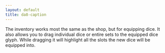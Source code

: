 ```yaml
---
layout: default
title: da8-caption
---
```

The inventory works most the same as the shop, but for equipping dice. It also allows you to drag individual dice or entire sets to the equipped dice glyph. While dragging it will highlight all the slots the new dice will be equipped into. 